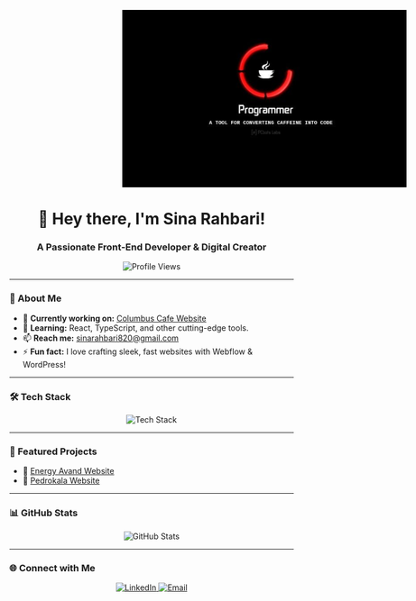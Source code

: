 <img src="https://github.com/sinarahbari/Sina-Rahbari/raw/main/Coffee.jpg" alt="Sinover Image" style="display:block; margin-left:200px;" /><h1 align="center">
👋 Hey there, I'm Sina Rahbari!</h1>
<h3 align="center">A Passionate Front-End Developer & Digital Creator</h3>

<p align="center">
  <img src="https://komarev.com/ghpvc/?username=sinarahbari&label=Profile%20Views&color=blue&style=flat" alt="Profile Views" />
</p>

---

### 🚀 About Me

- 🔭 **Currently working on:** [Columbus Cafe Website](https://sinarahbari.github.io/Columbus-Cafe/)  
- 🌱 **Learning:** React, TypeScript, and other cutting-edge tools.  
- 📫 **Reach me:** [sinarahbari820@gmail.com](mailto:sinarahbari820@gmail.com)  
- ⚡ **Fun fact:** I love crafting sleek, fast websites with Webflow & WordPress!  

---

### 🛠️ Tech Stack

<p align="center">
  <img src="https://skillicons.dev/icons?i=html,css,js,react,typescript,wordpress,webflow,figma,github,git,vscode" alt="Tech Stack" />
</p>

---

### 📌 Featured Projects

- 🔗 [Energy Avand Website](https://www.energy-avand.com)  
- 🔗 [Pedrokala Website](https://Pedrokala.com)  

---

### 📊 GitHub Stats

<p align="center">
  <img src="https://github-readme-stats.vercel.app/api?username=sinarahbari&show_icons=true&theme=radical" alt="GitHub Stats" />
</p>

---

### 🌐 Connect with Me

<p align="center">
  <a href="https://linkedin.com/in/sina-rahbari" target="_blank">
    <img src="https://img.shields.io/badge/LinkedIn-0077B5?style=for-the-badge&logo=linkedin&logoColor=white" alt="LinkedIn" />
  </a>
  <a href="mailto:sinarahbari820@gmail.com">
    <img src="https://img.shields.io/badge/Email-D14836?style=for-the-badge&logo=gmail&logoColor=white" alt="Email" />
  </a>
</p>
